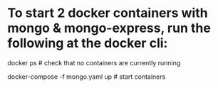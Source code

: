 # To start 2 docker containers with mongo & mongo-express, run the following at the docker cli:


docker ps                           # check that no containers are currently running

docker-compose -f mongo.yaml up     # start containers